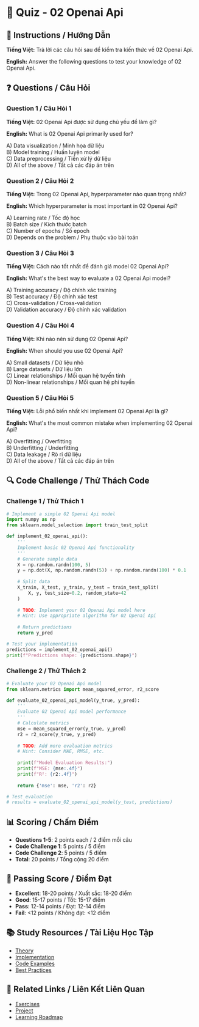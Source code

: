 # 🧠 Quiz - 02 Openai Api

## 📝 Instructions / Hướng Dẫn

**Tiếng Việt:** Trả lời các câu hỏi sau để kiểm tra kiến thức về 02 Openai Api.

**English:** Answer the following questions to test your knowledge of 02 Openai Api.

## ❓ Questions / Câu Hỏi

### Question 1 / Câu Hỏi 1
**Tiếng Việt:** 02 Openai Api được sử dụng chủ yếu để làm gì?

**English:** What is 02 Openai Api primarily used for?

A) Data visualization / Minh họa dữ liệu  
B) Model training / Huấn luyện model  
C) Data preprocessing / Tiền xử lý dữ liệu  
D) All of the above / Tất cả các đáp án trên

### Question 2 / Câu Hỏi 2
**Tiếng Việt:** Trong 02 Openai Api, hyperparameter nào quan trọng nhất?

**English:** Which hyperparameter is most important in 02 Openai Api?

A) Learning rate / Tốc độ học  
B) Batch size / Kích thước batch  
C) Number of epochs / Số epoch  
D) Depends on the problem / Phụ thuộc vào bài toán

### Question 3 / Câu Hỏi 3
**Tiếng Việt:** Cách nào tốt nhất để đánh giá model 02 Openai Api?

**English:** What's the best way to evaluate a 02 Openai Api model?

A) Training accuracy / Độ chính xác training  
B) Test accuracy / Độ chính xác test  
C) Cross-validation / Cross-validation  
D) Validation accuracy / Độ chính xác validation

### Question 4 / Câu Hỏi 4
**Tiếng Việt:** Khi nào nên sử dụng 02 Openai Api?

**English:** When should you use 02 Openai Api?

A) Small datasets / Dữ liệu nhỏ  
B) Large datasets / Dữ liệu lớn  
C) Linear relationships / Mối quan hệ tuyến tính  
D) Non-linear relationships / Mối quan hệ phi tuyến

### Question 5 / Câu Hỏi 5
**Tiếng Việt:** Lỗi phổ biến nhất khi implement 02 Openai Api là gì?

**English:** What's the most common mistake when implementing 02 Openai Api?

A) Overfitting / Overfitting  
B) Underfitting / Underfitting  
C) Data leakage / Rò rỉ dữ liệu  
D) All of the above / Tất cả các đáp án trên

## 🔍 Code Challenge / Thử Thách Code

### Challenge 1 / Thử Thách 1
```python
# Implement a simple 02 Openai Api model
import numpy as np
from sklearn.model_selection import train_test_split

def implement_02_openai_api():
    '''
    Implement basic 02 Openai Api functionality
    '''
    # Generate sample data
    X = np.random.randn(100, 5)
    y = np.dot(X, np.random.randn(5)) + np.random.randn(100) * 0.1
    
    # Split data
    X_train, X_test, y_train, y_test = train_test_split(
        X, y, test_size=0.2, random_state=42
    )
    
    # TODO: Implement your 02 Openai Api model here
    # Hint: Use appropriate algorithm for 02 Openai Api
    
    # Return predictions
    return y_pred

# Test your implementation
predictions = implement_02_openai_api()
print(f"Predictions shape: {predictions.shape}")
```

### Challenge 2 / Thử Thách 2
```python
# Evaluate your 02 Openai Api model
from sklearn.metrics import mean_squared_error, r2_score

def evaluate_02_openai_api_model(y_true, y_pred):
    '''
    Evaluate 02 Openai Api model performance
    '''
    # Calculate metrics
    mse = mean_squared_error(y_true, y_pred)
    r2 = r2_score(y_true, y_pred)
    
    # TODO: Add more evaluation metrics
    # Hint: Consider MAE, RMSE, etc.
    
    print(f"Model Evaluation Results:")
    print(f"MSE: {mse:.4f}")
    print(f"R²: {r2:.4f}")
    
    return {'mse': mse, 'r2': r2}

# Test evaluation
# results = evaluate_02_openai_api_model(y_test, predictions)
```

## 📊 Scoring / Chấm Điểm

- **Questions 1-5**: 2 points each / 2 điểm mỗi câu
- **Code Challenge 1**: 5 points / 5 điểm
- **Code Challenge 2**: 5 points / 5 điểm
- **Total**: 20 points / Tổng cộng 20 điểm

## 🎯 Passing Score / Điểm Đạt

- **Excellent**: 18-20 points / Xuất sắc: 18-20 điểm
- **Good**: 15-17 points / Tốt: 15-17 điểm  
- **Pass**: 12-14 points / Đạt: 12-14 điểm
- **Fail**: <12 points / Không đạt: <12 điểm

## 📚 Study Resources / Tài Liệu Học Tập

- [Theory](./THEORY_02_openai_api.md)
- [Implementation](./IMPLEMENTATION_02_openai_api.md)
- [Code Examples](./CODE_EXAMPLES_02_openai_api.md)
- [Best Practices](./BEST_PRACTICES_02_openai_api.md)

## 🔗 Related Links / Liên Kết Liên Quan

- [Exercises](./EXERCISES_02_openai_api.md)
- [Project](./PROJECT_02_openai_api.md)
- [Learning Roadmap](./LEARNING_ROADMAP_02_openai_api.md)
